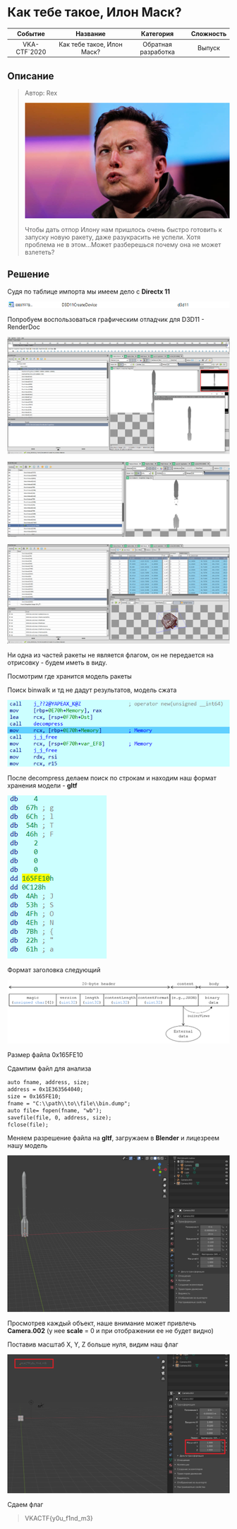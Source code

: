 # Как тебе такое, Илон Маск?


|   Событие    |          Название          |      Категория      | Сложность |
| :----------: | :------------------------: | :-----------------: | :-------: |
| VKA-CTF`2020 | Как тебе такое, Илон Маск? | Обратная разработка |  Выпуск   |

## Описание

> Автор: Rex
>
> ![KMO_120232_22137_1_t218_141806](KMO_120232_22137_1_t218_141806.jpg)
>
> Чтобы дать отпор Илону нам пришлось очень быстро готовить к запуску новую ракету, даже разукрасить не успели. Хотя проблема не в этом...Может разберешься почему она не может взлететь?

## Решение

Судя по таблице импорта мы имеем дело с **Directx 11**

![Capture18](Capture18.PNG)

Попробуем воспользоваться графическим отладчик для D3D11 - RenderDoc

![Capture1](Capture1.PNG)

![Capture16](Capture16.PNG)

![Capture17](Capture17.PNG)

Ни одна из частей ракеты не является флагом, он не передается на отрисовку - будем иметь в виду.

Посмотрим где хранится модель ракеты

Поиск binwalk  и тд не дадут результатов, модель сжата

![image-20200626205241462](Capture2.PNG)

После decompress делаем поиск по строкам и находим наш формат хранения модели - **gltf**

![Capture13](Capture13.PNG)

Формат заголовка следующий

![Capture3](Capture3.png)

Размер файла 0x165FE10

Сдампим файл для анализа
```
auto fname, address, size;
address = 0x1E363564040;
size = 0x165FE10;
fname = "C:\\path\\to\\file\\bin.dump";
auto file= fopen(fname, "wb");
savefile(file, 0, address, size);
fclose(file);
```
Меняем разрешение файла на **gltf**, загружаем в  **Blender** и лицезреем нашу модель

![Capture14](Capture14.PNG)

Просмотрев каждый объект, наше внимание может привлечь **Camera.002** (у нее **scale** = 0 и при отображении ее не будет видно)

Поставив масштаб X, Y, Z  больше нуля, видим наш флаг

![Capture15](Capture15.PNG)

Сдаем флаг

> VKACTF{y0u_f1nd_m3}
